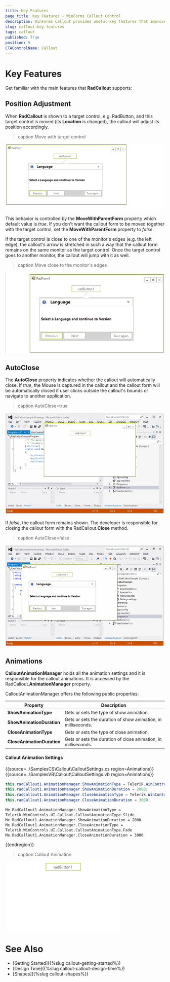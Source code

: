 ```yaml
---
title: Key Features
page_title: Key Features - WinForms Callout Control
description: WinForms Callout provides useful key features that improves the user experience in your project.   
slug: callout-key-features
tags: callout
published: True
position: 5 
CTAControlName: Callout
---
```


# Key Features  

Get familiar with the main features that **RadCallout** supports:

## Position Adjustment

When **RadCallout** is shown to a target control, e.g. RadButton, and this target control is moved (its **Location** is changed), the callout will adjust its position accordingly. 

>caption Move with target control
 
![callout-key-features 001](images/callout-key-features001.gif)

This behavior is controlled by the **MoveWithParentForm** property which default value is *true*. If you don't want the callout form to be moved together with the target control, set the **MoveWithParentForm** property to *false*.

If the target control is close to one of the monitor's edges (e.g. the left edge), the callout's arrow is stretched in such a way that the callout form remains on the same monitor as the target control. Once the target control goes to another monitor, the callout will jump with it as well.

>caption Move close to the monitor's edges

![callout-key-features 002](images/callout-key-features002.gif)

## AutoClose

The **AutoClose** property indicates whether the callout will automatically close. If *true*, the Mouse is captured in the callout and the callout form will be automatically closed if user clicks outside the callout's bounds or navigate to another application.

>caption AutoClose=true

![callout-key-features 003](images/callout-key-features003.gif)

If *false*, the callout form remains shown. The developer is responsible for closing the callout form with the RadCallout.**Close** method.

>caption AutoClose=false

![callout-key-features 004](images/callout-key-features004.gif)

## Animations

**CalloutAnimationManager** holds all the animation settings and it is responsible for the callout animations. It is accessed by the RadCallout.**AnimationManager** property. 

CalloutAnimationManager offers the following public properties:

|Property|Description|
|----|----|
|**ShowAnimationType**|Gets or sets the type of show animation.|
|**ShowAnimationDuration**|Gets or sets the duration of show animation, in milliseconds.|
|**CloseAnimationType**|Gets or sets the type of close animation.|
|**CloseAnimationDuration**|Gets or sets the duration of close animation, in milliseconds.|

#### Callout Animation Settings

{{source=..\SamplesCS\Callout\CalloutSettings.cs region=Animations}} 
{{source=..\SamplesVB\Callout\CalloutSettings.vb region=Animations}} 

````C#
this.radCallout1.AnimationManager.ShowAnimationType = Telerik.WinControls.UI.Callout.CalloutAnimationType.Slide;
this.radCallout1.AnimationManager.ShowAnimationDuration = 2000;
this.radCallout1.AnimationManager.CloseAnimationType = Telerik.WinControls.UI.Callout.CalloutAnimationType.Fade;
this.radCallout1.AnimationManager.CloseAnimationDuration = 3000;


````
````VB.NET
Me.RadCallout1.AnimationManager.ShowAnimationType = Telerik.WinControls.UI.Callout.CalloutAnimationType.Slide
Me.RadCallout1.AnimationManager.ShowAnimationDuration = 2000
Me.RadCallout1.AnimationManager.CloseAnimationType = Telerik.WinControls.UI.Callout.CalloutAnimationType.Fade
Me.RadCallout1.AnimationManager.CloseAnimationDuration = 3000

````

{{endregion}}

>caption Callout Animation

![callout-key-features 005](images/callout-key-features005.gif)

# See Also

* [Getting Started]({%slug callout-getting-started%})
* [Design Time]({%slug callout-callout-design-time%}) 
* [Shapes]({%slug callout-shapes%}) 
 
        
